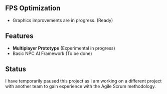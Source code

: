## FPS Optimization
- Graphics improvements are in progress. (Ready)

## Features
- **Multiplayer Prototype** (Experimental in progress)
- Basic NPC AI Framework (To be done)

## Status
I have temporarily paused this project as I am working on a different project with another team to gain experience with the Agile Scrum methodology.
